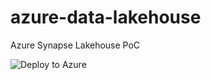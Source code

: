 # azure-data-lakehouse
Azure Synapse Lakehouse PoC


![Deploy to Azure](https://aka.ms/deploytoazurebutton)
